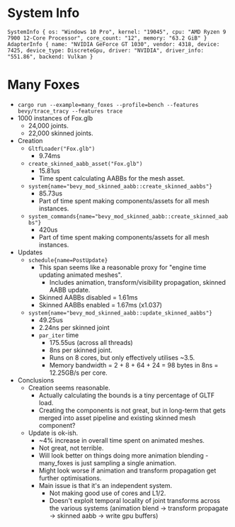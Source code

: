 # System Info

```
SystemInfo { os: "Windows 10 Pro", kernel: "19045", cpu: "AMD Ryzen 9 7900 12-Core Processor", core_count: "12", memory: "63.2 GiB" }        
AdapterInfo { name: "NVIDIA GeForce GT 1030", vendor: 4318, device: 7425, device_type: DiscreteGpu, driver: "NVIDIA", driver_info: "551.86", backend: Vulkan }
```


# Many Foxes
- `cargo run --example=many_foxes --profile=bench --features bevy/trace_tracy --features trace`
- 1000 instances of Fox.glb
	- 24,000 joints.
	- 22,000 skinned joints.
- Creation
	- `GltfLoader("Fox.glb")`
    	- 9.74ms
	- `create_skinned_aabb_asset("Fox.glb")`
    	- 15.81us
		- Time spent calculating AABBs for the mesh asset.
	- `system{name="bevy_mod_skinned_aabb::create_skinned_aabbs"}`
    	- 85.73us
		- Part of time spent making components/assets for all mesh instances.
	- `system_commands{name="bevy_mod_skinned_aabb::create_skinned_aabbs"}`
    	- 420us
		- Part of time spent making components/assets for all mesh instances.
- Updates
	- `schedule{name=PostUpdate}`
		- This span seems like a reasonable proxy for "engine time updating animated meshes".
			- Includes animation, transform/visibility propagation, skinned AABB update.
		- Skinned AABBs disabled = 1.61ms
		- Skinned AABBs enabled = 1.67ms (x1.037)
	- `system{name="bevy_mod_skinned_aabb::update_skinned_aabbs"}` 
    	- 49.25us
		- 2.24ns per skinned joint
		- `par_iter` time
    		- 175.55us (across all threads)
			- 8ns per skinned joint.
    		- Runs on 8 cores, but only effectively utilises ~3.5.
            - Memory bandwidth = 2 + 8 + 64 + 24 = 98 bytes in 8ns = 12.25GB/s per core.
- Conclusions
    - Creation seems reasonable.
        - Actually calculating the bounds is a tiny percentage of GLTF load.
        - Creating the components is not great, but in long-term that gets merged into asset pipeline and existing skinned mesh component?
    - Update is ok-ish.
        - ~4% increase in overall time spent on animated meshes.
        - Not great, not terrible.
        - Will look better on things doing more animation blending - many_foxes is just sampling a single animation.
        - Might look worse if animation and transform propagation get further optimisations.
        - Main issue is that it's an independent system.
            - Not making good use of cores and L1/2.
            - Doesn't exploit temporal locality of joint transforms across the various systems (animation blend -> transform propagate -> skinned aabb -> write gpu buffers)

